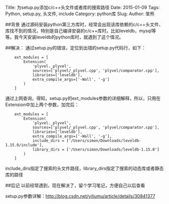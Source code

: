Title: 为setup.py添加c/c++头文件或者库的搜索路径
Date: 2015-01-09
Tags: Python, setup.py, 头文件, include
Category: python库
Slug: 
Author: 笨熊

##背景
通过源码安装python第三方库时，经常会出现该库依赖的c/c++头文件、库找不到的情况，特别是自己编译安装的c/c++库时。比如leveldb，mysql等等。我今天安装leveldb的python库时，就遇到了这个情况。

##解决：
通过setup.py的错误，定位到出错的setup.py代码行，如下：

		ext_modules = [
    		Extension(
        		'plyvel._plyvel',
        		sources=['plyvel/_plyvel.cpp', 'plyvel/comparator.cpp'],
        		libraries=['leveldb'],
        		extra_compile_args=['-Wall', '-g']
    		)	
		]
通过上网查询，得知，setup.py的ext_modules参数的详细解释，所以，只用在Extension中加上两个参数，加完后：
		
		ext_modules = [
    		Extension(
        		'plyvel._plyvel',
        		sources=['plyvel/_plyvel.cpp', 'plyvel/comparator.cpp'],
        		libraries=['leveldb'],
        		extra_compile_args=['-Wall', '-g'],
				include_dirs = ['/Users/simon/Downloads/leveldb-1.15.0/include'],
        		library_dirs = ['/Users/simon/Downloads/leveldb-1.15.0']
    		)	
		]
include_dirs指定了搜索的头文件路径，library_dirs指定了搜索的动态库或者静态库的路径

##后记
以前经常遇到，现在解决了，留个学习笔记，方便自己以后查看

setup.py参数详解：<http://blog.csdn.net/yiliumu/article/details/30841377>
